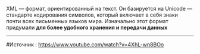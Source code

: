 XML — формат, ориентированный на текст. Он базируется на Unicode — стандарте кодирования символов, который включает в себя знаки почти всех письменных языков мира. Изначально этот формат придумали **для более удобного хранения и передачи данных**

_____
#Источник : https://www.youtube.com/watch?v=4XhL-wn8BOo 